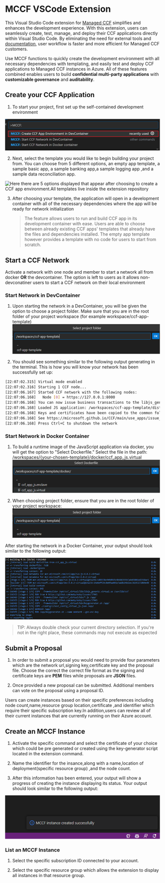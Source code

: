 # MCCF VSCode Extension

This Visual Studio Code extension for [Managed CCF](https://techcommunity.microsoft.com/t5/azure-confidential-computing/microsoft-introduces-preview-of-azure-managed-confidential/ba-p/3648986) simplifies and enhances the development experience. With this extension, users can seamlessly create, test, manage, and deploy their CCF applications directly within Visual Studio Code. By eliminating the need for external tools and [documentation](https://microsoft.github.io/CCF/main/build_apps/get_started.html), user workflow is faster and more efficient for Managed CCF customers.

Use MCCF functions to quickly create the development environment with all necessary dependencies with templating, and easily test and deploy CCF applications to Managed CCF instances in Azure. All of these features combined enables users to build **confidential multi-party applications** with **customizable governance** and **auditability**.

## Create your CCF Application

1. To start your project, first set up the self-contained development environment

![This photo displays the choice of commands appearing to the user with the MCCF: Create CCF App Environment in DevContainer as the option highlighted with a red outline and should be chosen first by the user.](images/first_commandView.png)

2.  Next, select the template you would like to begin building your project from. You can choose from 5 different options, an empty app template, a  sample basic app, a sample banking app,a sample logging app ,and a sample data reconciliation app.

![Here there are 5 options displayed that appear after choosing to create a CCF app environment.All templates live inside the extension repository](images/choose_template1.png)

3. After choosing your template, the application will open in a development container with all of the necessary dependencies where the app will be ready for network initialization
   > The feature allows users to run and build CCF app in its development container with ease. Users are able to choose between already existing CCF apps' templates that already have the files and dependencies installed. The empty app template however provides a template with no code for users to start from scratch.

## Start a CCF Network

Activate a network with one node and member to start a network all from docker **OR** the devcontainer. The option is left to users as it allows non-devconatiner users to start a CCF network on their local environment

### Start Network in DevContainer

1. Upon starting the network in a DevContainer, you will be given the option to choose a project folder. Make sure that you are in the root folder of your project workspace (for example workspace/ccf-app-template)![Alt text](image.png)

2. You should see something similar to the following output generating in the terminal. This is how you will know your network has been successfully set up:

```bash
[22:07:02.315] Virtual mode enabled
[22:07:02.316] Starting 1 CCF node...
[22:07:06.167] Started CCF network with the following nodes:
[22:07:06.168]   Node [0] = https://127.0.0.1:8000
[22:07:06.168] You can now issue business transactions to the libjs_generic application
[22:07:06.168] Loaded JS application: /workspaces/ccf-app-template/dist/
[22:07:06.168] Keys and certificates have been copied to the common folder: /workspaces/ccf-app-template/workspace/sandbox_common
[22:07:06.168] See https://microsoft.github.io/CCF/main/use_apps/issue_commands.html for more information
[22:07:06.168] Press Ctrl+C to shutdown the network
```

### Start Network in Docker Container

1. To build a runtime image of the JavaScript application via docker, you will get the option to "Select Dockerfile." Select the file in the path: /workspaces/{your-chosen-template}/docker/ccf_app_js.virtual
   ![Alt text](image-1.png)

2. When choosing project folder, ensure that you are in the root folder of your project workspace: ![Alt text](image.png)

After starting the network in a Docker Container, your output should look similar to the following output:

![Alt text](image-2.png)

> TIP: Always double check your current directory selection. If you're not in the right place, these commands may not execute as expected

## Submit a Proposal
1. In order to submit a proposal you would need to provide four parameters which are the network url,signing key,certificate key and the proposal file. Choose the correct the correct file format as the signing and certificate keys are **PEM** files while proposals are **JSON** files.

2. Once provided a new proposal can be submitted. Additional members can vote on the proposal using a proposal ID.


Users can create instances based on their specific preferences including node count,name,resource group location,certificate ,and identifier which require their specific subscription key.In addition,users can review all of their current instances that are currently running on their Azure account.

## Create an MCCF Instance
1. Activate the specific command and select the certificate of your choice which could be pre generated or created using the key-generator script located in the extension command.

2. Name the identifier for the insance,along with a name,location of deployment(specific resource group) ,and the node count.

3. After this information has been entered, your output will show a progress of creating the instance displaying its status. Your output should look similar to the following output:

![Alt text](images/image3.png)


### List an MCCF Instance
1. Select the specific subscription ID connected to your account.

2. Select the specific resource group which allows the extension to display all instances in that resource group.